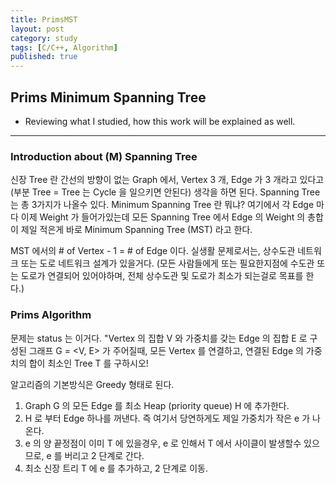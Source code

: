```yaml
---
title: PrimsMST
layout: post
category: study
tags: [C/C++, Algorithm]
published: true
---
```


## Prims Minimum Spanning Tree
* Reviewing what I studied, how this work will be explained as well. 
---

### Introduction about (M) Spanning Tree
신장 Tree 란 간선의 방향이 없는 Graph 에서, Vertex 3 개, Edge 가 3 개라고 있다고 (부분 Tree = Tree 는 Cycle 을 일으키면 안된다) 생각을 하면 된다. Spanning Tree 는 총 3가지가 나올수 있다. Minimum Spanning Tree 란 뭐냐? 여기에서 각 Edge 마다 이제 Weight 가 들어가있는데 모든 Spanning Tree 에서 Edge 의 Weight 의 총합이 제일 적은게 바로 Minimum Spanning Tree (MST) 라고 한다.

MST 에서의 # of Vertex - 1 = # of Edge 이다. 실생활 문제로서는, 상수도관 네트워크 또는 도로 네트워크 설계가 있을거다. (모든 사람들에게 또는 필요한지점에 수도관 또는 도로가 연결되어 있어야하며, 전체 상수도관 및 도로가 최소가 되는걸로 목표를 한다.)

### Prims Algorithm
문제는 status 는 이거다. "Vertex 의 집합 V 와 가중치를 갖는 Edge 의 집합 E 로 구성된 그래프 G = <V, E> 가 주어질때, 모든 Vertex 를 연결하고, 연결된 Edge 의 가중치의 합이 최소인 Tree T 를 구하시오!

알고리즘의 기본방식은 Greedy 형태로 된다. 
1. Graph G 의 모든 Edge 를 최소 Heap (priority queue) H 에 추가한다.
2. H 로 부터 Edge 하나를 꺼낸다. 즉 여기서 당연하게도 제일 가중치가 작은 e 가 나온다.
3. e 의 양 끝정점이 이미 T 에 있을경우, e 로 인해서 T 에서 사이클이 발생할수 있으므로, e 를 버리고 2 단계로 간다.
4. 최소 신장 트리 T 에 e 를 추가하고, 2 단계로 이동.